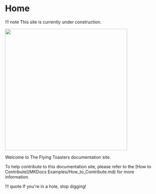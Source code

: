 # Home

!!! note
    This site is currently under construction.

<img src="/img/toaster_logo.png" width="400">

Welcome to The Flying Toasters documentation site.

To help contribute to this documentation site, please refer to the [How to Contribute](MKDocs Examples/How_to_Contribute.md) for more information.

!!! quote
    If you're in a hole, stop digging!